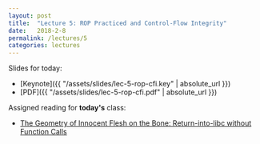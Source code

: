 ```yaml
---
layout: post
title:  "Lecture 5: ROP Practiced and Control-Flow Integrity"
date:   2018-2-8
permalink: /lectures/5
categories: lectures
---
```


Slides for today:

- [Keynote]({{ "/assets/slides/lec-5-rop-cfi.key" | absolute_url }})
- [PDF]({{ "/assets/slides/lec-5-rop-cfi.pdf" | absolute_url }})

Assigned reading for **today's** class:
- [The Geometry of Innocent Flesh on the Bone: Return-into-libc without Function Calls](https://cseweb.ucsd.edu/~hovav/dist/geometry.pdf)

